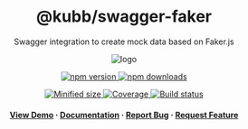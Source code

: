 <div align="center">

  <!-- <img src="assets/logo.png" alt="logo" width="200" height="auto" /> -->
  <h1>@kubb/swagger-faker</h1>
  
  <p>
   Swagger integration to create mock data based on Faker.js
  </p>  
  <img src="https://raw.githubusercontent.com/kubb-project/kubb/main/assets/banner.png" alt="logo"  height="auto" />

  <!-- Badges -->
  <p>
  <a href="https://www.npmjs.com/package/@kubb/swagger-faker" target="_blank">
    <img alt="npm version" src="https://img.shields.io/npm/v/@kubb/swagger-faker?style=for-the-badge"/>
  </a>

  <a href="https://www.npmjs.com/package/@kubb/swagger-faker" target="_blank">
    <img alt="npm downloads" src="https://img.shields.io/npm/dm/@kubb/swagger-faker?style=for-the-badge"/>
  </a>
  </p>
    
  <p> 
  <a href="https://www.npmjs.com/package/@kubb/swagger-faker" target="_blank">
    <img alt="Minified size" src="https://img.shields.io/bundlephobia/min/@kubb/swagger-faker?style=for-the-badge"/>
  </a>
    
  <a href="https://www.npmjs.com/package/@kubb/swagger-faker" target="_blank">
    <img alt="Coverage" src="https://img.shields.io/codecov/c/github/kubb-project/kubb?style=for-the-badge"/>
  </a>
    
  <a href="https://www.npmjs.com/package/@kubb/swagger-faker" target="_blank">
    <img alt="Build status" src="https://img.shields.io/github/actions/workflow/status/kubb-project/kubb/ci.yaml?style=for-the-badge"/>
  </a>
  
  
  <!-- ALL-CONTRIBUTORS-BADGE:START - Do not remove or modify this section -->
  <!-- ALL-CONTRIBUTORS-BADGE:END -->
  </p>
   
  <h4>
    <a href="https://codesandbox.io/s/github/kubb-project/kubb/tree/main/examples/simple" target="_blank">View Demo</a>
    <span> · </span>
      <a href="https://kubb.dev/" target="_blank">Documentation</a>
    <span> · </span>
      <a href="https://github.com/kubb-project/kubb/issues/" target="_blank">Report Bug</a>
    <span> · </span>
      <a href="https://github.com/kubb-project/kubb/issues/" target="_blank">Request Feature</a>
  </h4>
</div>
